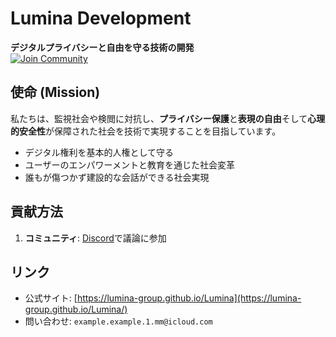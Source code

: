 # **Lumina Development**  
**デジタルプライバシーと自由を守る技術の開発**  
[![Join Community](https://img.shields.io/badge/Join-Community-green)](https://discord.gg/y9TURVfVyb)  

## **使命 (Mission)**  
私たちは、監視社会や検閲に対抗し、**プライバシー保護**と**表現の自由**そして**心理的安全性**が保障された社会を技術で実現することを目指しています。  
- デジタル権利を基本的人権として守る  
- ユーザーのエンパワーメントと教育を通じた社会変革
- 誰もが傷つかず建設的な会話ができる社会実現

## **貢献方法**  
1. **コミュニティ**: [Discord](https://discord.gg/y9TURVfVyb)で議論に参加  

## **リンク**  
- 公式サイト: [https://lumina-group.github.io/Lumina](https://lumina-group.github.io/Lumina/)  
- 問い合わせ: `example.example.1.mm@icloud.com`  

